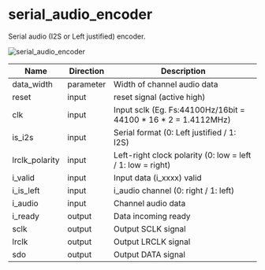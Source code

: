 # serial_audio_encoder

Serial audio (I2S or Left justified) encoder.

![serial_audio_encoder](https://user-images.githubusercontent.com/14823909/113435242-5ff84280-941d-11eb-9f99-e2086f402560.png)

|Name|Direction|Description|
|--|--|--|
|data_width|parameter|Width of channel audio data|
|reset|input|reset signal (active high)|
|clk|input|Input sclk (Eg. Fs:44100Hz/16bit = 44100 * 16 * 2 = 1.4112MHz)|
|is_i2s|input|Serial format (0: Left justified / 1: I2S)|
|lrclk_polarity|input|Left-right clock polarity (0: low = left / 1: low = right)|
|i_valid|input|Input data (i_xxxx) valid|
|i_is_left|input|i_audio channel (0: right / 1: left)|
|i_audio|input|Channel audio data|
|i_ready|output|Data incoming ready|
|sclk|output|Output SCLK signal|
|lrclk|output|Output LRCLK signal|
|sdo|output|Output DATA signal|
